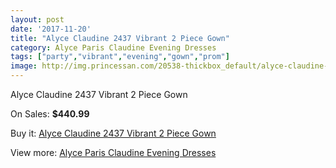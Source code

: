 ```yaml
---
layout: post
date: '2017-11-20'
title: "Alyce Claudine 2437 Vibrant 2 Piece Gown"
category: Alyce Paris Claudine Evening Dresses
tags: ["party","vibrant","evening","gown","prom"]
image: http://img.princessan.com/20538-thickbox_default/alyce-claudine-2437-vibrant-2-piece-gown.jpg
---
```

Alyce Claudine 2437 Vibrant 2 Piece Gown

On Sales: **$440.99**
<a href="https://www.princessan.com/en/9243-alyce-claudine-2437-vibrant-2-piece-gown.html"><amp-img layout="responsive" width="600" height="600" src="//img.princessan.com/20538-thickbox_default/alyce-claudine-2437-vibrant-2-piece-gown.jpg" alt="Alyce Claudine 2437 Vibrant 2 Piece Gown 0" /></a>
<a href="https://www.princessan.com/en/9243-alyce-claudine-2437-vibrant-2-piece-gown.html"><amp-img layout="responsive" width="600" height="600" src="//img.princessan.com/20539-thickbox_default/alyce-claudine-2437-vibrant-2-piece-gown.jpg" alt="Alyce Claudine 2437 Vibrant 2 Piece Gown 1" /></a>

Buy it: [Alyce Claudine 2437 Vibrant 2 Piece Gown](https://www.princessan.com/en/9243-alyce-claudine-2437-vibrant-2-piece-gown.html "Alyce Claudine 2437 Vibrant 2 Piece Gown")

View more: [Alyce Paris Claudine Evening Dresses](https://www.princessan.com/en/76- "Alyce Paris Claudine Evening Dresses")